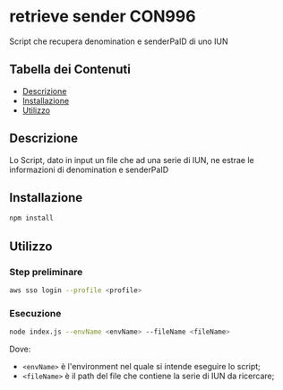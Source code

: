# retrieve sender CON996

Script che recupera denomination e senderPaID di uno IUN

## Tabella dei Contenuti

- [Descrizione](#descrizione)
- [Installazione](#installazione)
- [Utilizzo](#utilizzo)

## Descrizione

Lo Script, dato in input un file che ad una serie di IUN, ne estrae le informazioni di denomination e senderPaID

## Installazione

```bash
npm install
```

## Utilizzo
### Step preliminare

```bash
aws sso login --profile <profile>
```

### Esecuzione
```bash
node index.js --envName <envName> --fileName <fileName>
```
Dove:
- `<envName>` è l'environment nel quale si intende eseguire lo script;
- `<fileName>` è il path del file che contiene la serie di IUN da ricercare;
